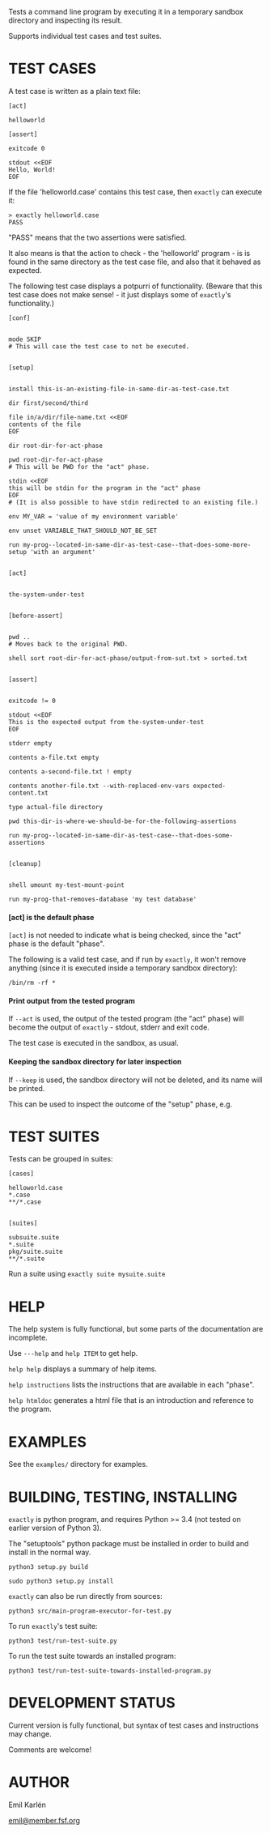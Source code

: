 Tests a command line program by executing it in a temporary sandbox directory and inspecting its result.

Supports individual test cases and test suites.


# TEST CASES


A test case is written as a plain text file:

    [act]

    helloworld

    [assert]

    exitcode 0

    stdout <<EOF
    Hello, World!
    EOF


If the file 'helloworld.case' contains this test case, then `exactly` can execute it:


    > exactly helloworld.case
    PASS


"PASS" means that the two assertions were satisfied.

It also means is that the action to check - the 'helloworld' program -
is is found in the same directory as the test case file,
and also that it behaved as expected.


The following test case displays a potpurri of functionality. (Beware that this test case does not make sense! -
it just displays some of `exactly`'s functionality.)


    [conf]


    mode SKIP
    # This will case the test case to not be executed.


    [setup]


    install this-is-an-existing-file-in-same-dir-as-test-case.txt

    dir first/second/third

    file in/a/dir/file-name.txt <<EOF
    contents of the file
    EOF

    dir root-dir-for-act-phase

    pwd root-dir-for-act-phase
    # This will be PWD for the "act" phase. 

    stdin <<EOF
    this will be stdin for the program in the "act" phase
    EOF
    # (It is also possible to have stdin redirected to an existing file.)

    env MY_VAR = 'value of my environment variable'

    env unset VARIABLE_THAT_SHOULD_NOT_BE_SET

    run my-prog--located-in-same-dir-as-test-case--that-does-some-more-setup 'with an argument'


    [act]


    the-system-under-test


    [before-assert]


    pwd ..
    # Moves back to the original PWD.

    shell sort root-dir-for-act-phase/output-from-sut.txt > sorted.txt


    [assert]


    exitcode != 0

    stdout <<EOF
    This is the expected output from the-system-under-test
    EOF

    stderr empty

    contents a-file.txt empty

    contents a-second-file.txt ! empty

    contents another-file.txt --with-replaced-env-vars expected-content.txt

    type actual-file directory

    pwd this-dir-is-where-we-should-be-for-the-following-assertions

    run my-prog--located-in-same-dir-as-test-case--that-does-some-assertions


    [cleanup]


    shell umount my-test-mount-point

    run my-prog-that-removes-database 'my test database'


#### [act] is the default phase


`[act]` is not needed to indicate what is being checked, since the "act" phase is the default "phase".
 
The following is a valid test case,
and if run by `exactly`, it won't remove anything (since it is executed inside a temporary sandbox directory):

    /bin/rm -rf *


#### Print output from the tested program


If `--act` is used, the output of the tested program (the "act" phase) will become the output of `exactly` -
stdout, stderr and exit code.

The test case is executed in the sandbox, as usual.


#### Keeping the sandbox directory for later inspection


If `--keep` is used, the sandbox directory will not be deleted, and its name will be printed. 

This can be used to inspect the outcome of the "setup" phase, e.g.


# TEST SUITES


Tests can be grouped in suites:


    [cases]

    helloworld.case
    *.case
    **/*.case
    

    [suites]

    subsuite.suite
    *.suite
    pkg/suite.suite
    **/*.suite


Run a suite using `exactly suite mysuite.suite`


# HELP


The help system is fully functional, but some parts of the documentation are incomplete.

Use `---help` and `help ITEM` to get help.

`help help` displays a summary of help items.

`help instructions` lists the instructions that are available in each "phase".

`help htmldoc` generates a html file that is an introduction and reference to the program.


# EXAMPLES


See the `examples/` directory for examples.


# BUILDING, TESTING, INSTALLING


`exactly` is python program, and requires Python >= 3.4 (not tested on earlier version of Python 3).

The "setuptools" python package must be installed in order to build and install in the normal way.

    python3 setup.py build

    sudo python3 setup.py install


`exactly` can also be run directly from sources:

    python3 src/main-program-executor-for-test.py


To run `exactly`'s test suite:

    python3 test/run-test-suite.py

To run the test suite towards an installed program:

    python3 test/run-test-suite-towards-installed-program.py


# DEVELOPMENT STATUS


Current version is fully functional, but syntax of test cases and instructions may change.

Comments are welcome!


# AUTHOR


Emil Karlén

emil@member.fsf.org
